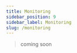 ```yaml
---
title: Monitoring
sidebar_position: 9
sidebar_label: Monitoring
slug: /monitoring
---
```


> coming soon